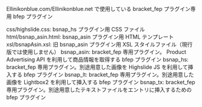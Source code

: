 Ellinikonblue.com/Ellinikonblue.net で使用している bracket_fep プラグイン専用 bfep プラグイン

css/highslide.css: bsnap_hs プラグイン用 CSS ファイル
html/bsnap_asin.html: bsnap_asin プラグイン用 HTML テンプレート
xsl/bsnapAsin.xsl: 旧 bsnap_asin プラグイン用 XSL スタイルファイル（現行版では使用しません）
bsnap_asin: bracket_fep 専用プラグイン。 Product Advertising API を利用して商品情報を取得する bfep プラグイン
bsnap_hs: bracket_fep 専用プラグイン。別途用意した画像を Highslide JS を利用して挿入する bfep プラグイン
bsnap_lt: bracket_fep 専用プラグイン。別途用意した画像を Lightbox2 を利用して挿入する bfep プラグイン
bsnap_tx: bracket_fep 専用プラグイン。別途用意したテキストファイルをエントリに挿入するための bfep プラグイン
